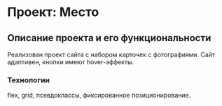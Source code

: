 # Проект: Место

## Описание проекта и его функциональности
Реализован проект сайта с набором карточек с фотографиями. Сайт адаптивен, кнопки имеют hover-эффекты.

### Технологии
flex, grid, псевдоклассы, фиксированное позиционирование.

